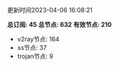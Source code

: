 更新时间2023-04-06 16:08:21

**总订阅: 45**
**总节点: 632**
**有效节点: 210**
- v2ray节点: 164
- ss节点: 37
- trojan节点: 9
